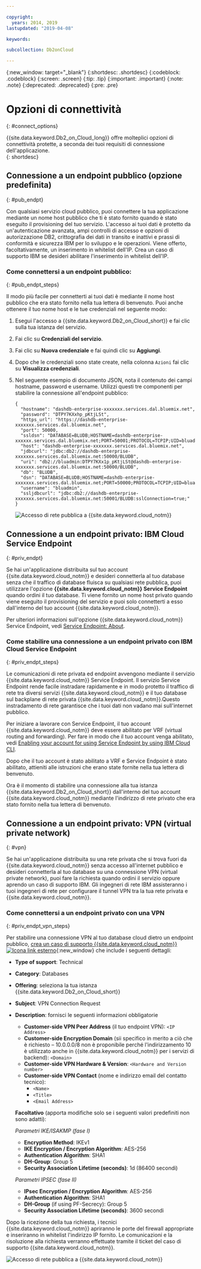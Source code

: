 ```yaml
---

copyright:
  years: 2014, 2019
lastupdated: "2019-04-08"

keywords:

subcollection: Db2onCloud

---
```


<!-- Attribute definitions --> 
{:new_window: target="_blank"}
{:shortdesc: .shortdesc}
{:codeblock: .codeblock}
{:screen: .screen}
{:tip: .tip}
{:important: .important}
{:note: .note}
{:deprecated: .deprecated}
{:pre: .pre}

# Opzioni di connettività
{: #connect_options}

{{site.data.keyword.Db2_on_Cloud_long}} offre molteplici opzioni di connettività protette, a seconda dei tuoi requisiti di connessione dell'applicazione.  
{: shortdesc}

## Connessione a un endpoint pubblico (opzione predefinita)
{: #pub_endpt}

Con qualsiasi servizio cloud pubblico, puoi connettere la tua applicazione mediante un nome host pubblico che ti è stato fornito quando è stato eseguito il provisioning del tuo servizio. L'accesso ai tuoi dati è protetto da un'autenticazione avanzata, ampi controlli di accesso e opzioni di autorizzazione DB2, crittografia dei dati in transito e inattivi e prassi di conformità e sicurezza IBM per lo sviluppo e le operazioni. Viene offerto, facoltativamente, un inserimento in whitelist dell'IP. Crea un caso di supporto IBM se desideri abilitare l'inserimento in whitelist dell'IP.

### Come connettersi a un endpoint pubblico:
{: #pub_endpt_steps}

Il modo più facile per connetterti ai tuoi dati è mediante il nome host pubblico che era stato fornito nella tua lettera di benvenuto. Puoi anche ottenere il tuo nome host e le tue credenziali nel seguente modo:

1. Esegui l'accesso a {{site.data.keyword.Db2_on_Cloud_short}} e fai clic sulla tua istanza del servizio.
2. Fai clic su **Credenziali del servizio**.
3. Fai clic su **Nuova credenziale** e fai quindi clic su **Aggiungi**.
4. Dopo che le credenziali sono state create, nella colonna `Azioni` fai clic su **Visualizza credenziali**.
5. Nel seguente esempio di documento JSON, nota il contenuto dei campi hostname, password e username. Utilizzi questi tre componenti per stabilire la connessione all'endpoint pubblico:

   ```
   {
     "hostname": "dashdb-enterprise-xxxxxxx.services.dal.bluemix.net",
     "password": "DTPY7KXxhp_pKtjLSt",
     "https_url": "https://dashdb-enterprise-xxxxxxx.services.dal.bluemix.net",
     "port": 50000,
     "ssldsn": "DATABASE=BLUDB;HOSTNAME=dashdb-enterprise-xxxxxx.services.dal.bluemix.net;PORT=50001;PROTOCOL=TCPIP;UID=bluadmin;PWD=DTPY7KXWxhp_pKtjLSt;Security=SSL;",
     "host": "dashdb-enterprise-xxxxxxx.services.dal.bluemix.net",
     "jdbcurl": "jdbc:db2://dashdb-enterprise-xxxxxxx.services.dal.bluemix.net:50000/BLUDB",
     "uri": "db2://bluadmin:DTPY7KXx1p_pKtjLSt@dashdb-enterprise-xxxxxxx.services.dal.bluemix.net:50000/BLUDB",
     "db": "BLUDB",
     "dsn": "DATABASE=BLUDB;HOSTNAME=dashdb-enterprise-xxxxxxx.services.dal.bluemix.net;PORT=50000;PROTOCOL=TCPIP;UID=bluadmin;PWD=DTPYZunlWxhp_pKtjLSt;",
     "username": "bluadmin",
     "ssljdbcurl": "jdbc:db2://dashdb-enterprise-xxxxxxx.services.dal.bluemix.net:50001/BLUDB:sslConnection=true;"
   }

   ```

   ![Accesso di rete pubblica a {{site.data.keyword.cloud_notm}}](images/public_connection.png)

## Connessione a un endpoint privato: IBM Cloud Service Endpoint
{: #priv_endpt}

Se hai un'applicazione distribuita sul tuo account {{site.data.keyword.cloud_notm}} e desideri connetterla al tuo database senza che il traffico di database fluisca su qualsiasi rete pubblica, puoi utilizzare l'opzione **{{site.data.keyword.cloud_notm}} Service Endpoint** quando ordini il tuo database. Ti viene fornito un nome host privato quando viene eseguito il provisioning del servizio e puoi solo connetterti a esso dall'interno del tuo account {{site.data.keyword.cloud_notm}}.  

Per ulteriori informazioni sull'opzione {{site.data.keyword.cloud_notm}} Service Endpoint, vedi [Service Endpoint: About](/docs/services/service-endpoint?topic=service-endpoint-about#about).


### Come stabilire una connessione a un endpoint privato con IBM Cloud Service Endpoint
{: #priv_endpt_steps}

Le comunicazioni di rete privata ed endpoint avvengono mediante il servizio {{site.data.keyword.cloud_notm}} Service Endpoint. Il servizio Service Endpoint rende facile instradare rapidamente e in modo protetto il traffico di rete tra diversi servizi {{site.data.keyword.cloud_notm}} e il tuo database sul backplane di rete privata {{site.data.keyword.cloud_notm}}.Questo instradamento di rete garantisce che i tuoi dati non vadano mai sull'internet pubblico. 

Per iniziare a lavorare con Service Endpoint, il tuo account {{site.data.keyword.cloud_notm}} deve essere abilitato per VRF (virtual routing and forwarding). Per fare in modo che il tuo account venga abilitato, vedi [Enabling your account for using Service Endpoint by using IBM Cloud CLI](/docs/services/service-endpoint?topic=service-endpoint-getting-started#cs_cli_install_steps).

Dopo che il tuo account è stato abilitato a VRF e Service Endpoint è stato abilitato, attieniti alle istruzioni che erano state fornite nella tua lettera di benvenuto.

Ora è il momento di stabilire una connessione alla tua istanza {{site.data.keyword.Db2_on_Cloud_short}} dall'interno del tuo account {{site.data.keyword.cloud_notm}} mediante l'indirizzo di rete privato che era stato fornito nella tua lettera di benvenuto.

## Connessione a un endpoint privato: VPN (virtual private network)
{: #vpn}

Se hai un'applicazione distribuita su una rete privata che si trova fuori da {{site.data.keyword.cloud_notm}} senza accesso all'internet pubblico e desideri connetterla al tuo database su una connessione VPN (virtual private network), puoi fare la richiesta quando ordini il servizio oppure aprendo un caso di supporto IBM. Gli ingegneri di rete IBM assisteranno i tuoi ingegneri di rete per configurare il tunnel VPN tra la tua rete privata e {{site.data.keyword.cloud_notm}}.

### Come connettersi a un endpoint privato con una VPN
{: #priv_endpt_vpn_steps}

Per stabilire una connessione VPN al tuo database cloud dietro un endpoint pubblico, [crea un caso di supporto {{site.data.keyword.cloud_notm}} ![Icona link esterno](../../icons/launch-glyph.svg "Icona link esterno")](https://cloud.ibm.com/unifiedsupport/cases/add){:new_window} che include i seguenti dettagli:

* **Type of support**: Technical 
* **Category**: Databases 
* **Offering**: seleziona la tua istanza {{site.data.keyword.Db2_on_Cloud_short}} 
* **Subject**: VPN Connection Request 
* **Description**: fornisci le seguenti informazioni obbligatorie
  * **Customer-side VPN Peer Address** (il tuo endpoint VPN): `<IP Address>`
  * **Customer-side Encryption Domain** (sii specifico in merito a ciò che è richiesto – 10.0.0.0/8 non è proponibile perché l'indirizzamento 10 è utilizzato anche in {{site.data.keyword.cloud_notm}} per i servizi di backend): `<Domain>`
  * **Customer-side VPN Hardware & Version**: `<Hardware and Version number>`
  * **Customer-side VPN Contact** (nome e indirizzo email del contatto tecnico): 
    * `<Name>` 
    * `<Title>` 
    * `<Email Address>`

  **Facoltativo** (apporta modifiche solo se i seguenti valori predefiniti non sono adatti):

  *Parametri IKE/ISAKMP (fase I)*

  * **Encryption Method**: IKEv1
  * **IKE Encryption / Encryption Algorithm**: AES-256
  * **Authentication Algorithm**: SHA1
  * **DH-Group**: Group 5
  * **Security Association Lifetime (seconds)**: 1d (86400 secondi)

  *Parametri IPSEC (fase II)*

  * **IPsec Encryption / Encryption Algorithm**: AES-256
  * **Authentication Algorithm**: SHA1
  * **DH-Group** (if using PF-Secrecy): Group 5
  * **Security Association Lifetime (seconds)**: 3600 secondi

Dopo la ricezione della tua richiesta, i tecnici {{site.data.keyword.cloud_notm}} apriranno le porte del firewall appropriate e inseriranno in whitelist l'indirizzo IP fornito. Le comunicazioni e la risoluzione alla richiesta verranno effettuate tramite il ticket del caso di supporto {{site.data.keyword.cloud_notm}}.

![Accesso di rete pubblica a {{site.data.keyword.cloud_notm}}](images/public_connection_vpn.png)
